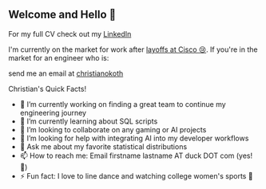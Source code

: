 ## Welcome and Hello 👋

For my full CV check out my [LinkedIn](http://www.linkedin.com/in/christian-okoth)

I'm currently on the market for work after [layoffs at Cisco 😢](https://futurism.com/the-byte/cisco-layoff-ai-profit). If you're in the market for an engineer who is:

send me an email at [christianokoth](mailto:christianokoth@duck.com)

Christian's Quick Facts!
- 🔭 I’m currently working on finding a great team to continue my engineering journey
- 🌱 I’m currently learning about SQL scripts
- 👯 I’m looking to collaborate on any gaming or AI projects
- 🤔 I’m looking for help with integrating AI into my developer workflows
- 💬 Ask me about my favorite statistical distributions
- 📫 How to reach me: Email firstname lastname AT duck DOT com (yes! 🦆)
- ⚡ Fun fact: I love to line dance and watching college women's sports 🏀  


<!--
**cmokoth/cmokoth** is a ✨ _special_ ✨ repository because its `README.md` (this file) appears on your GitHub profile.

Here are some ideas to get you started:

- 🔭 I’m currently working on ...
- 🌱 I’m currently learning ...
- 👯 I’m looking to collaborate on ...
- 🤔 I’m looking for help with ...
- 💬 Ask me about ...
- 📫 How to reach me: ...
- 😄 Pronouns: ...
- ⚡ Fun fact: ...
-->
